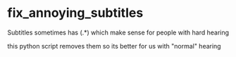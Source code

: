 # fix_annoying_subtitles

Subtitles sometimes has 
(.*) which make sense for people with hard hearing

this python script removes them so its better for us with "normal" hearing
